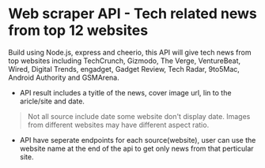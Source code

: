 # Web scraper API - Tech related news from top 12 websites
Build using Node.js, express and cheerio, this API will give tech news from top websites including TechCrunch, Gizmodo, The Verge, VentureBeat, Wired, Digital Trends, engadget, Gadget Review, Tech Radar, 9to5Mac, Android Authority and GSMArena.
- API result includes a tyitle of the news, cover image url, lin to the aricle/site and date.
> Not all source include date some website don't display date. 
> Images from different websites may have different aspect ratio.
- API have seperate endpoints for each source(website), user can use the website name at the end of the api to get only news from that perticular site.
